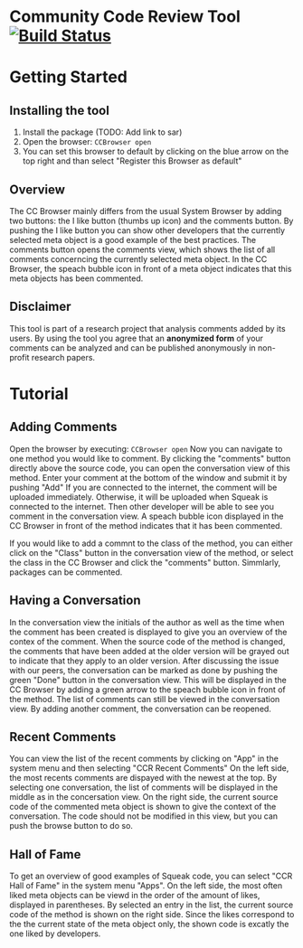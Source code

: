 # Community Code Review Tool [![Build Status](https://travis-ci.org/hpi-swa-lab/CommunityCodeReview.svg?branch=master)](https://travis-ci.org/hpi-swa-lab/CommunityCodeReview)

# Getting Started

## Installing the tool

1. Install the package (TODO: Add link to sar)
2. Open the browser: ``CCBrowser open``
3. You can set this browser to default by clicking on the blue arrow on the top right and than select "Register this Browser as default"

## Overview

The CC Browser mainly differs from the usual System Browser by adding two buttons: the I like button (thumbs up icon) and the comments button. 
By pushing the I like button you can show other developers that the currently selected meta object is a good example of the best practices.
The comments button opens the comments view, which shows the list of all comments concerncing the currently selected meta object.
In the CC Browser, the speach bubble icon in front of a meta object indicates that this meta objects has been commented.

## Disclaimer

This tool is part of a research project that analysis comments added by its users.
By using the tool you agree that an **anonymized form** of your comments can be analyzed and can be published anonymously in non-profit research papers.

# Tutorial

## Adding Comments
Open the browser by executing: ``CCBrowser open``
Now you can navigate to one method you would like to comment. 
By clicking the "comments" button directly above the source code, you can open the conversation view of this method.
Enter your comment at the bottom of the window and submit it by pushing "Add"
If you are connected to the internet, the comment will be uploaded immediately. Otherwise, it will be uploaded when Squeak is connected to the internet. Then other developer will be able to see you comment in the conversation view.
A speach bubble icon displayed in the CC Browser in front of the method indicates that it has been commented. 

If you would like to add a commnt to the class of the method, you can either click on the "Class" button in the conversation view of the method, or select the class in the CC Browser and click the "comments" button. Simmlarly, packages can be commented.

## Having a Conversation
In the conversation view the initials of the author as well as the time when the comment has been created is displayed to give you an overview of the contex of the comment. 
When the source code of the method is changed, the comments that have been added at the older version will be grayed out to indicate that they apply to an older version.
After discussing the issue with our peers, the conversation can be marked as done by pushing the green "Done" button in the conversation view. This will be displayed in the CC Browser by adding a green arrow to the speach bubble icon in front of the method.
The list of comments can still be viewed in the conversation view. 
By adding another comment, the conversation can be reopened. 

## Recent Comments
You can view the list of the recent comments by clicking on "App" in the system menu and then selecting "CCR Recent Comments"
On the left side, the most recents comments are dispayed with the newest at the top. 
By selecting one conversation, the list of comments will be displayed in the middle as in the concersation view.
On the right side, the current source code of the commented meta object is shown to give the context of the conversation.
The code should not be modified in this view, but you can push the browse button to do so.

## Hall of Fame
To get an overview of good examples of Squeak code, you can select "CCR Hall of Fame" in the system menu "Apps".
On the left side, the most often liked meta objects can be viewd in the order of the amount of likes, displayed in parentheses.
By selected an entry in the list, the current source code of the method is shown on the right side.
Since the likes correspond to the the current state of the meta object only, the shown code is excatly the one liked by developers.
